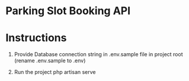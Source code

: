 # Parking Slot Booking API

# Instructions
1. Provide Database connection string in .env.sample file in project root
(rename .env.sample to .env)

2. Run the project
php artisan serve
